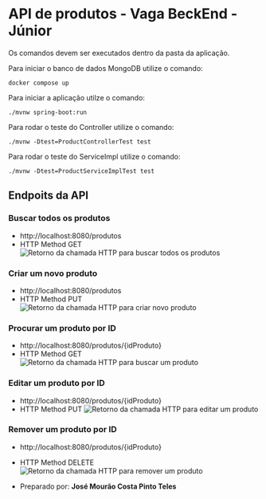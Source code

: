 # API de produtos - Vaga BeckEnd - Júnior

Os comandos devem ser executados dentro da pasta da aplicação.

Para iniciar o banco de dados MongoDB utilize o comando: 
```
docker compose up
```

Para iniciar a aplicação utilze o comando: 
```
./mvnw spring-boot:run
```

Para rodar o teste do Controller utilize o comando: 
```
./mvnw -Dtest=ProductControllerTest test
```

Para rodar o teste do ServiceImpl utilize o comando: 
```
./mvnw -Dtest=ProductServiceImplTest test
```

## Endpoits da API

### Buscar todos os produtos
- http://localhost:8080/produtos
- HTTP Method GET
![Retorno da chamada HTTP para buscar todos os produtos]("./docAssets/GETALL.png")

### Criar um novo produto
- http://localhost:8080/produtos
- HTTP Method PUT
![Retorno da chamada HTTP para criar novo produto]("./docAssets/CREATE.png")

### Procurar um produto por ID
- http://localhost:8080/produtos/{idProduto}
- HTTP Method GET
![Retorno da chamada HTTP para buscar um produto]("./docAssets/GETONE.png")

### Editar um produto por ID
- http://localhost:8080/produtos/{idProduto}
- HTTP Method PUT
![Retorno da chamada HTTP para editar um produto]("./docAssets/EDIT.png")

### Remover um produto por ID
- http://localhost:8080/produtos/{idProduto}
- HTTP Method DELETE
![Retorno da chamada HTTP para remover um produto]("../docAssets/DELETE.png")


- Preparado por: **José Mourão Costa Pinto Teles**